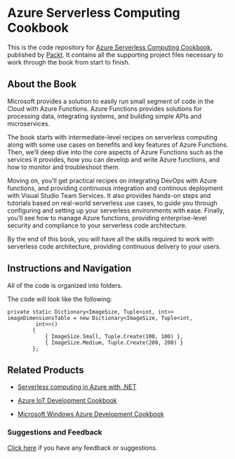 # Azure Serverless Computing Cookbook
This is the code repository for [Azure Serverless Computing Cookbook](https://www.packtpub.com/virtualization-and-cloud/azure-serverless-computing-cookbook?utm_source=github&utm_medium=repository&utm_campaign=9781788390828), published by [Packt](https://www.packtpub.com/?utm_source=github). It contains all the supporting project files necessary to work through the book from start to finish.
## About the Book
Microsoft provides a solution to easily run small segment of code in the Cloud with Azure Functions. Azure Functions provides solutions for processing data, integrating systems, and building simple APIs and microservices.

The book starts with intermediate-level recipes on serverless computing along with some use cases on benefits and key features of Azure Functions. Then, we’ll deep dive into the core aspects of Azure Functions such as the services it provides, how you can develop and write Azure functions, and how to monitor and troubleshoot them.

Moving on, you’ll get practical recipes on integrating DevOps with Azure functions, and providing continuous integration and continous deployment with Visual Studio Team Services. It also provides hands-on steps and tutorials based on real-world serverless use cases, to guide you through configuring and setting up your serverless environments with ease. Finally, you’ll see how to manage Azure functions, providing enterprise-level security and compliance to your serverless code architecture.

By the end of this book, you will have all the skills required to work with serverless code architecture, providing continuous delivery to your users.

## Instructions and Navigation
All of the code is organized into folders.



The code will look like the following:
```
private static Dictionary<ImageSize, Tuple<int, int>> imageDimensionsTable = new Dictionary<ImageSize, Tuple<int,         
         int>>()
        {
            { ImageSize.Small, Tuple.Create(100, 100) },
            { ImageSize.Medium, Tuple.Create(200, 200) }
        };
```



## Related Products
* [Serverless computing in Azure with .NET](https://www.packtpub.com/application-development/serverless-computing-azure-and-net?utm_source=github&utm_medium=repository&utm_campaign=9781787288393)

* [Azure IoT Development Cookbook](https://www.packtpub.com/virtualization-and-cloud/azure-iot-development-cookbook?utm_source=github&utm_medium=repository&utm_campaign=9781787283008)

* [Microsoft Windows Azure Development Cookbook](https://www.packtpub.com/application-development/microsoft-windows-azure-development-cookbook?utm_source=github&utm_medium=repository&utm_campaign=9781849682220)

### Suggestions and Feedback
[Click here](https://docs.google.com/forms/d/e/1FAIpQLSe5qwunkGf6PUvzPirPDtuy1Du5Rlzew23UBp2S-P3wB-GcwQ/viewform) if you have any feedback or suggestions.

